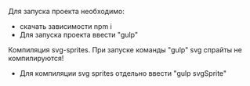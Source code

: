 Для запуска проекта необходимо:
- скачать зависимости npm i
- Для запуска проекта ввести "gulp"

Компиляция svg-sprites.
При запуске команды "gulp" svg спрайты не компилируются!
- Для компиляции svg sprites отдельно ввести "gulp svgSprite"

